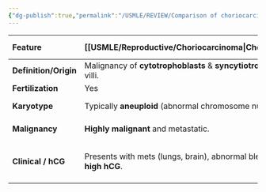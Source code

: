 ```yaml
---
{"dg-publish":true,"permalink":"/USMLE/REVIEW/Comparison of choriocarcinoma, hydatidiform mole, and teratoma/"}
---
```


| Feature               | [[USMLE/Reproductive/Choriocarcinoma\|Choriocarcinoma]]                                                      | [[USMLE/Reproductive/Hydatidiform mole\|Hydatidiform Mole]]                                                                                          | [[USMLE/Reproductive/Teratoma\|Teratoma]]                                                                              |
|:--------------------- |:------------------------------------------------------------------------ |:-------------------------------------------------------------------------------------------------------------- |:----------------------------------------------------------------------------------------- |
| **Definition/Origin** | Malignancy of **cytotrophoblasts** & **syncytiotrophoblasts**; no villi. | Abnormal proliferation of **trophoblasts** with edematous villi.                                               | Germ cell tumor with derivatives from **2-3 germ layers** (e.g., teeth, hair).            |
| **Fertilization**     | Yes                                                                      | Yes                                                                                                            | No                                                                                        |
| **Karyotype**         | Typically **aneuploid** (abnormal chromosome number).                    | **Complete Mole:** **46,XX** (or 46,XY); entirely paternal DNA.<br>**Partial Mole:** **69,XXY** (or XXX, XYY). | **46,XX** (for mature ovarian teratomas).                                                 |
| **Malignancy**        | **Highly malignant** and metastatic.                                     | **Benign**, but can progress to [[USMLE/Reproductive/Choriocarcinoma\|choriocarcinoma]].                                                           | Usually **benign** (mature), can be malignant (immature).                                 |
| **Clinical / hCG**    | Presents with mets (lungs, brain), abnormal bleeding. **Very high hCG**. | Uterine bleeding, size > dates, [[USMLE/Reproductive/Hypertensive pregnancy disorders\|preeclampsia]] <20 wks. **Very high hCG** (complete).                            | Often asymptomatic or causes mass effect (e.g., ovarian torsion). **hCG usually normal**. |
